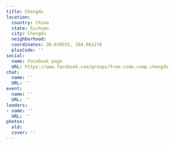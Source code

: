 ```yaml
---
title: Chengdu
location:
  country: China
  state: Sichuan
  city: Chengdu
  neighborhood: 
  coordinates: 30.676555, 104.061278
  plusCode: ''
social:
  name: Facebook page
  URL: https://www.facebook.com/groups/free.code.camp.chengdu
chat:
  name: ''
  URL: ''
event:
  name: ''
  URL: ''
leaders:
- name: ''
  URL: ''
photos:
  old: 
  cover: ''
---
```

